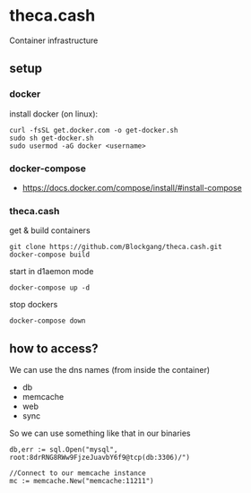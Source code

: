 # theca.cash
Container infrastructure

## setup

### docker
install docker (on linux):
```
curl -fsSL get.docker.com -o get-docker.sh
sudo sh get-docker.sh
sudo usermod -aG docker <username> 
```

### docker-compose
* https://docs.docker.com/compose/install/#install-compose

### theca.cash
get & build containers
```
git clone https://github.com/Blockgang/theca.cash.git
docker-compose build
```
start in d1aemon mode
```
docker-compose up -d
```

stop dockers
```
docker-compose down
```

## how to access?

We can use the dns names (from inside the container)

* db
* memcache
* web
* sync 

So we can use something like that in our binaries
```
db,err := sql.Open("mysql", root:8drRNG8RWw9FjzeJuavbY6f9@tcp(db:3306)/")

//Connect to our memcache instance
mc := memcache.New("memcache:11211")
```
